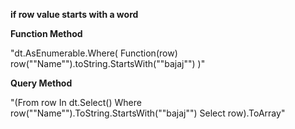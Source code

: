 
**if row value starts with a word**

**Function Method**

"dt.AsEnumerable.Where(
Function(row) row(""Name"").toString.StartsWith(""bajaj"")
	)"
	
**Query Method**

  "(From row In dt.Select() 
Where row(""Name"").ToString.StartsWith(""bajaj"") 
Select row).ToArray"
  
